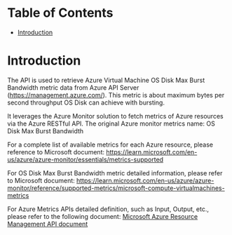 # Table of Contents
- [Introduction](#introduction)


# Introduction <a name="introduction"></a>
The API is used to retrieve Azure Virtual Machine OS Disk Max Burst Bandwidth metric data from Azure API Server (https://management.azure.com/). This metric is about maximum bytes per second throughput OS Disk can achieve with bursting.



It leverages the Azure Monitor solution to fetch metrics of Azure resources via the Azure RESTful API. The original Azure monitor metrics name: OS Disk Max Burst Bandwidth



For a complete list of available metrics for each Azure resource, please reference to Microsoft document: https://learn.microsoft.com/en-us/azure/azure-monitor/essentials/metrics-supported 

For OS Disk Max Burst Bandwidth metric detailed information, please refer to Microsoft document: https://learn.microsoft.com/en-us/azure/azure-monitor/reference/supported-metrics/microsoft-compute-virtualmachines-metrics

For Azure Metrics APIs detailed definition, such as Input, Output, etc., please refer to the following document:
[Microsoft Azure Resource Management API document](https://learn.microsoft.com/en-us/rest/api/monitor/metrics/list?view=rest-monitor-2023-10-01&tabs=HTTP)
